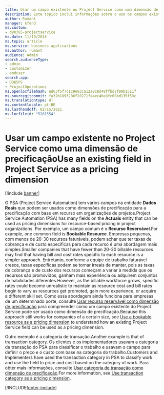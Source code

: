 ```yaml
---
title: Usar um campo existente no Project Service como uma dimensão de precificação
description: Este tópico inclui informações sobre o uso de campos existentes do Project Service como dimensões de precificação.
author: Rumant
manager: kfend
ms.custom:
- dyn365-projectservice
ms.date: 11/19/2018
ms.topic: article
ms.service: business-applications
ms.author: rumant
audience: Admin
search.audienceType:
- admin
- customizer
- enduser
search.app:
- D365PS
- ProjectOperations
ms.openlocfilehash: ad03f5f7c1c9e93ca12a8c8d48ffbd2f80b1511f
ms.sourcegitcommit: fa32b1893286f20271fa4ec4be8fc68bd135f53c
ms.translationtype: HT
ms.contentlocale: pt-BR
ms.lasthandoff: 02/15/2021
ms.locfileid: "5281554"
---
```

# <a name="use-an-existing-field-in-project-service-as-a-pricing-dimension"></a><span data-ttu-id="1a20e-103">Usar um campo existente no Project Service como uma dimensão de precificação</span><span class="sxs-lookup"><span data-stu-id="1a20e-103">Use an existing field in Project Service as a pricing dimension</span></span>

[!include [banner](../includes/psa-now-project-operations.md)]

<span data-ttu-id="1a20e-104">O PSA (Project Service Automation) tem vários campos na entidade **Dados Reais** que podem ser usados como dimensões de precificação para a precificação com base em recurso em organizações de projetos.</span><span class="sxs-lookup"><span data-stu-id="1a20e-104">Project Service Automation (PSA) has many fields on the **Actuals** entity that can be used as pricing dimensions for resource-based pricing in project organizations.</span></span> <span data-ttu-id="1a20e-105">Por exemplo, um campo comum é o **Recurso Reservável**.</span><span class="sxs-lookup"><span data-stu-id="1a20e-105">For example, one common field is **Bookable Resource**.</span></span> <span data-ttu-id="1a20e-106">Empresas pequenas, com menos de 20-30 recursos faturáveis, podem achar que ter taxas de cobrança e de custo específicas para cada recurso é uma abordagem mais simples.</span><span class="sxs-lookup"><span data-stu-id="1a20e-106">Smaller companies that have fewer than 20-30 billable resources may find that having bill and cost rates specific to each resource is a simpler approach.</span></span> <span data-ttu-id="1a20e-107">Entretanto, conforme a equipe de trabalho faturável cresce, taxas específicas podem se tornar irreais de manter, pois as taxas de cobrança e de custo dos recursos começam a variar à medida que os recursos são promovidos, ganham mais experiência ou adquirem conjuntos de habilidades diferentes.</span><span class="sxs-lookup"><span data-stu-id="1a20e-107">However, as the billable workforce grows, specific rates could become unrealistic to maintain as resource cost and bill rates begin to vary as resources get promoted, gain more experience, or acquire a different skill set.</span></span> <span data-ttu-id="1a20e-108">Como essa abordagem ainda funciona para empresas de um determinado porte, consulte [Usar recurso reservável como dimensão de precificação](bookable-resource-pricing-dimension.md) para compreender como um campo existente do Project Service pode ser usado como dimensão de precificação.</span><span class="sxs-lookup"><span data-stu-id="1a20e-108">Because this approach still works for companies of a certain size, see [Use a bookable resource as a pricing dimension](bookable-resource-pricing-dimension.md) to understand how an existing Project Service field can be used as a pricing dimension.</span></span>

<span data-ttu-id="1a20e-109">Outro exemplo é a categoria de transação.</span><span class="sxs-lookup"><span data-stu-id="1a20e-109">Another example is that of transaction category.</span></span> <span data-ttu-id="1a20e-110">Os clientes e os implementadores usavam a categoria de transação do PSA para classificar o trabalho e usavam o campo para definir o preço e o custo com base na categoria do trabalho.</span><span class="sxs-lookup"><span data-stu-id="1a20e-110">Customers and Implementers have used the transaction category in PSA to classify work and use the field to price and cost based on the category of work.</span></span> <span data-ttu-id="1a20e-111">Para obter mais informações, consulte [Usar categoria de transação como dimensão de precificação](transaction-category-pricing-dimension.md).</span><span class="sxs-lookup"><span data-stu-id="1a20e-111">For more information, see [Use transaction category as a pricing dimension](transaction-category-pricing-dimension.md).</span></span>


[!INCLUDE[footer-include](../includes/footer-banner.md)]